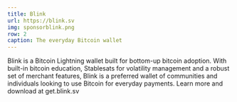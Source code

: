 ```yaml
---
title: Blink
url: https://blink.sv
img: sponsorblink.png
row: 2
caption: The everyday Bitcoin wallet
---
```


Blink is a Bitcoin Lightning wallet built for bottom-up bitcoin adoption. With built-in bitcoin education, Stablesats for volatility management and a robust set of merchant features, Blink is a preferred wallet of communities and individuals looking to use Bitcoin for everyday payments. Learn more and download at get.blink.sv